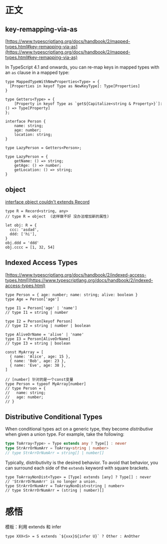 # 正文

## key-remapping-via-as

[https://www.typescriptlang.org/docs/handbook/2/mapped-types.html#key-remapping-via-as](https://www.typescriptlang.org/docs/handbook/2/mapped-types.html#key-remapping-via-as)

In TypeScript 4.1 and onwards, you can re-map keys in mapped types with an `as` clause in a mapped type:

```tsx
type MappedTypeWithNewProperties<Type> = {
  [Properties in keyof Type as NewKeyType]: Type[Properties]
}
```

```
type Getters<Type> = {
    [Property in keyof Type as `get${Capitalize<string & Property>}`]: () => Type[Property]
};

interface Person {
    name: string;
    age: number;
    location: string;
}

type LazyPerson = Getters<Person>;

type LazyPerson = {
    getName: () => string;
    getAge: () => number;
    getLocation: () => string;
}
```

## object

[interface object couldn't extends Record](https://stackoverflow.com/questions/64621451/interface-object-couldnt-extends-recordstring-unknown)

```tsx
type R = Record<string, any>
// type R = object  (这样做不好 没办法增加新的属性)

let obj: R = {
  ccc: 'asdad',
  ddd: ['hi'],
}
obj.ddd = 'ddd'
obj.cccc = [1, 32, 54]
```

## Indexed Access Types

[https://www.typescriptlang.org/docs/handbook/2/indexed-access-types.html](https://www.typescriptlang.org/docs/handbook/2/indexed-access-types.html)

```tsx
type Person = { age: number; name: string; alive: boolean }
type Age = Person['age']
```

```tsx
type I1 = Person['age' | 'name']
// type I1 = string | number

type I2 = Person[keyof Person]
// type I2 = string | number | boolean

type AliveOrName = 'alive' | 'name'
type I3 = Person[AliveOrName]
// type I3 = string | boolean
```

```tsx
const MyArray = [
  { name: 'Alice', age: 15 },
  { name: 'Bob', age: 23 },
  { name: 'Eve', age: 38 },
]

// [number] 针对的是一个const变量
type Person = typeof MyArray[number]
// type Person = {
//   name: string;
//   age: number;
// }
```

## Distributive Conditional Types

When conditional types act on a generic type, they become _distributive_ when given a union type. For example, take the following:

```ts
type ToArray<Type> = Type extends any ? Type[] : never
type StrArrOrNumArr = ToArray<string | number>
// type StrArrOrNumArr = string[] | number[]
```

Typically, distributivity is the desired behavior. To avoid that behavior, you can surround each side of the `extends` keyword with square brackets.

```tsx
type ToArrayNonDist<Type> = [Type] extends [any] ? Type[] : never
// 'StrArrOrNumArr' is no longer a union.
type StrArrOrNumArr = ToArrayNonDist<string | number>
// type StrArrOrNumArr = (string | number)[]
```

# 感悟

模板：利用 extends 和 infer

```tsx
type XXX<S> = S extends `${xxx}${infer U}` ? Other : AnOther
```
